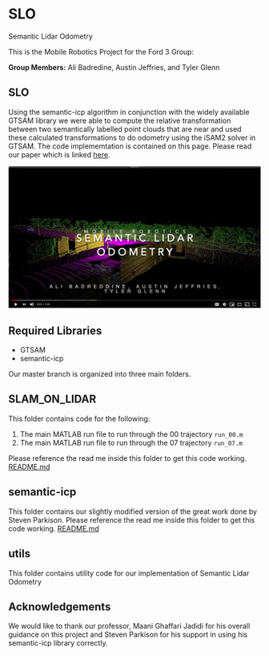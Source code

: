 # SLO
Semantic Lidar Odometry

This is the Mobile Robotics Project for the Ford 3 Group: 

__Group Members:__ Ali Badredine, Austin Jeffries, and Tyler Glenn

## SLO



Using the semantic-icp algorithm in conjunction with the widely available GTSAM library we were able to compute the relative transformation between two semantically labelled point clouds that are near and used these calculated transformations to do odometry using the iSAM2 solver in GTSAM. The code implememtation is contained on this page. Please read our paper which is linked [here](EECS_568_Final_Project.pdf).


[![SLO](utils/images/slo_screen_grab.png)](https://www.youtube.com/watch?v=0wvZ5xyvVrM)

## Required Libraries
* GTSAM
* semantic-icp


Our master branch is organized into three main folders. 


## SLAM_ON_LIDAR

This folder contains code for the following:
1. The main MATLAB run file to run through the 00 trajectory ```run_00.m ```
2. The main MATLAB run file to run through the 07 trajectory ``` run_07.m ```

Please reference the read me inside this folder to get this code working. 
[README.md](https://github.com/tglenn28/SLO/tree/master/SLAM_ON_LIDAR)

## semantic-icp

This folder contains our slightly modified version of the great work done by Steven Parkison. Please reference the read me inside this folder to get this code working. 
[README.md](https://github.com/tglenn28/SLO/tree/master/Semantic-icp)

## utils

This folder contains utility code for our implementation of Semantic Lidar Odometry



## Acknowledgements

We would like to thank our professor, Maani Ghaffari Jadidi for his overall guidance on this project and Steven Parkison for his support in using his semantic-icp library correctly.



